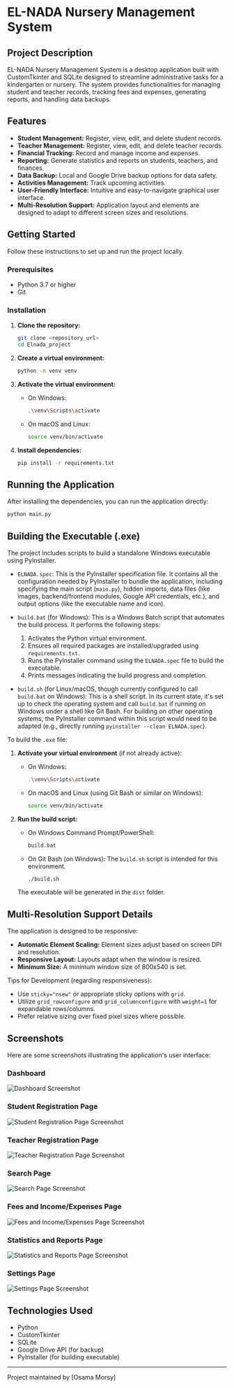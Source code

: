 # EL-NADA Nursery Management System

## Project Description

EL-NADA Nursery Management System is a desktop application built with CustomTkinter and SQLite designed to streamline administrative tasks for a kindergarten or nursery. The system provides functionalities for managing student and teacher records, tracking fees and expenses, generating reports, and handling data backups.

## Features

- **Student Management:** Register, view, edit, and delete student records.
- **Teacher Management:** Register, view, edit, and delete teacher records.
- **Financial Tracking:** Record and manage income and expenses.
- **Reporting:** Generate statistics and reports on students, teachers, and finances.
- **Data Backup:** Local and Google Drive backup options for data safety.
- **Activities Management:** Track upcoming activities.
- **User-Friendly Interface:** Intuitive and easy-to-navigate graphical user interface.
- **Multi-Resolution Support:** Application layout and elements are designed to adapt to different screen sizes and resolutions.

## Getting Started

Follow these instructions to set up and run the project locally.

### Prerequisites

- Python 3.7 or higher
- Git

### Installation

1.  **Clone the repository:**

    ```bash
    git clone <repository_url>
    cd Elnada_project
    ```

2.  **Create a virtual environment:**

    ```bash
    python -m venv venv
    ```

3.  **Activate the virtual environment:**

    - On Windows:

      ```bash
      .\venv\Scripts\activate
      ```

    - On macOS and Linux:

      ```bash
      source venv/bin/activate
      ```

4.  **Install dependencies:**

    ```bash
    pip install -r requirements.txt
    ```

## Running the Application

After installing the dependencies, you can run the application directly:

```bash
python main.py
```

## Building the Executable (.exe)

The project includes scripts to build a standalone Windows executable using PyInstaller.

- `ELNADA.spec`: This is the PyInstaller specification file. It contains all the configuration needed by PyInstaller to bundle the application, including specifying the main script (`main.py`), hidden imports, data files (like images, backend/frontend modules, Google API credentials, etc.), and output options (like the executable name and icon).

- `build.bat` (for Windows):
  This is a Windows Batch script that automates the build process. It performs the following steps:

  1.  Activates the Python virtual environment.
  2.  Ensures all required packages are installed/upgraded using `requirements.txt`.
  3.  Runs the PyInstaller command using the `ELNADA.spec` file to build the executable.
  4.  Prints messages indicating the build progress and completion.

- `build.sh` (for Linux/macOS, though currently configured to call `build.bat` on Windows):
  This is a shell script. In its current state, it's set up to check the operating system and call `build.bat` if running on Windows under a shell like Git Bash. For building on other operating systems, the PyInstaller command within this script would need to be adapted (e.g., directly running `pyinstaller --clean ELNADA.spec`).

To build the `.exe` file:

1.  **Activate your virtual environment** (if not already active):

    - On Windows:

      ```bash
      .\venv\Scripts\activate
      ```

    - On macOS and Linux (using Git Bash or similar on Windows):

      ```bash
      source venv/bin/activate
      ```

2.  **Run the build script:**

    - On Windows Command Prompt/PowerShell:

      ```bat
      build.bat
      ```

    - On Git Bash (on Windows): The `build.sh` script is intended for this environment.

      ```bash
      ./build.sh
      ```

    The executable will be generated in the `dist` folder.

## Multi-Resolution Support Details

The application is designed to be responsive:

- **Automatic Element Scaling:** Element sizes adjust based on screen DPI and resolution.
- **Responsive Layout:** Layouts adapt when the window is resized.
- **Minimum Size:** A minimum window size of 800x540 is set.

Tips for Development (regarding responsiveness):

- Use `sticky="nsew"` or appropriate sticky options with `grid`.
- Utilize `grid_rowconfigure` and `grid_columnconfigure` with `weight=1` for expandable rows/columns.
- Prefer relative sizing over fixed pixel sizes where possible.

## Screenshots

Here are some screenshots illustrating the application's user interface:

### Dashboard

![Dashboard Screenshot](images/dashboard.png)

### Student Registration Page

![Student Registration Page Screenshot](images/student_registration.png)

### Teacher Registration Page

![Teacher Registration Page Screenshot](images/teacher_registration.png)

### Search Page

![Search Page Screenshot](images/search_page.png)

### Fees and Income/Expenses Page

![Fees and Income/Expenses Page Screenshot](images/fees_income_expenses.png)

### Statistics and Reports Page

![Statistics and Reports Page Screenshot](images/statistics_reports.png)

### Settings Page

![Settings Page Screenshot](images/settings_page.png)


## Technologies Used

- Python
- CustomTkinter
- SQLite
- Google Drive API (for backup)
- PyInstaller (for building executable)

---

Project maintained by [Osama Morsy]
